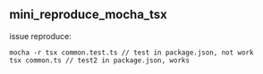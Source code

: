 ## mini_reproduce_mocha_tsx

issue reproduce:

```
mocha -r tsx common.test.ts // test in package.json, not work
tsx common.ts // test2 in package.json, works
```
